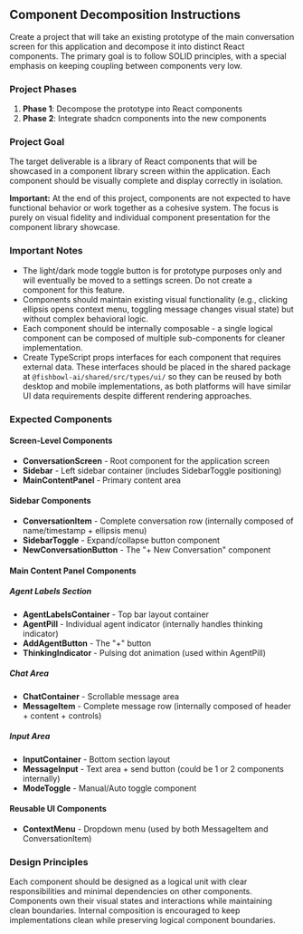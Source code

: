 ## Component Decomposition Instructions

Create a project that will take an existing prototype of the main conversation screen for this application and decompose it into distinct React components. The primary goal is to follow SOLID principles, with a special emphasis on keeping coupling between components very low.

### Project Phases

1. **Phase 1**: Decompose the prototype into React components
2. **Phase 2**: Integrate shadcn components into the new components

### Project Goal

The target deliverable is a library of React components that will be showcased in a component library screen within the application. Each component should be visually complete and display correctly in isolation.

**Important:** At the end of this project, components are not expected to have functional behavior or work together as a cohesive system. The focus is purely on visual fidelity and individual component presentation for the component library showcase.

### Important Notes

- The light/dark mode toggle button is for prototype purposes only and will eventually be moved to a settings screen. Do not create a component for this feature.
- Components should maintain existing visual functionality (e.g., clicking ellipsis opens context menu, toggling message changes visual state) but without complex behavioral logic.
- Each component should be internally composable - a single logical component can be composed of multiple sub-components for cleaner implementation.
- Create TypeScript props interfaces for each component that requires external data. These interfaces should be placed in the shared package at `@fishbowl-ai/shared/src/types/ui/` so they can be reused by both desktop and mobile implementations, as both platforms will have similar UI data requirements despite different rendering approaches.

### Expected Components

#### Screen-Level Components

- **ConversationScreen** - Root component for the application screen
- **Sidebar** - Left sidebar container (includes SidebarToggle positioning)
- **MainContentPanel** - Primary content area

#### Sidebar Components

- **ConversationItem** - Complete conversation row (internally composed of name/timestamp + ellipsis menu)
- **SidebarToggle** - Expand/collapse button component
- **NewConversationButton** - The "+ New Conversation" component

#### Main Content Panel Components

##### Agent Labels Section

- **AgentLabelsContainer** - Top bar layout container
- **AgentPill** - Individual agent indicator (internally handles thinking indicator)
- **AddAgentButton** - The "+" button
- **ThinkingIndicator** - Pulsing dot animation (used within AgentPill)

##### Chat Area

- **ChatContainer** - Scrollable message area
- **MessageItem** - Complete message row (internally composed of header + content + controls)

##### Input Area

- **InputContainer** - Bottom section layout
- **MessageInput** - Text area + send button (could be 1 or 2 components internally)
- **ModeToggle** - Manual/Auto toggle component

#### Reusable UI Components

- **ContextMenu** - Dropdown menu (used by both MessageItem and ConversationItem)

### Design Principles

Each component should be designed as a logical unit with clear responsibilities and minimal dependencies on other components. Components own their visual states and interactions while maintaining clean boundaries. Internal composition is encouraged to keep implementations clean while preserving logical component boundaries.
